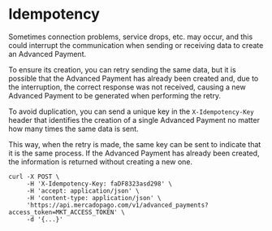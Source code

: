 ﻿---
sites_supported:
    - mla
    - mlb
    - mlm
    - mlc
    - mpe
---
# Idempotency

Sometimes connection problems, service drops, etc. may occur, and this could interrupt the communication when sending or receiving data to create an Advanced Payment.

To ensure its creation, you can retry sending the same data, but it is possible that the Advanced Payment has already been created and, due to the interruption, the correct response was not received, causing a new Advanced Payment to be generated when performing the retry.

To avoid duplication, you can send a unique key in the `X-Idempotency-Key` header that identifies the creation of a single Advanced Payment no matter how many times the same data is sent.

This way, when the retry is made, the same key can be sent to indicate that it is the same process. If the Advanced Payment has already been created, the information is returned without creating a new one.

```curl
curl -X POST \
     -H 'X-Idempotency-Key: faDF8323asd298' \
     -H 'accept: application/json' \
     -H 'content-type: application/json' \
     'https://api.mercadopago.com/v1/advanced_payments?access_token=MKT_ACCESS_TOKEN' \
     -d '{...}'
```
